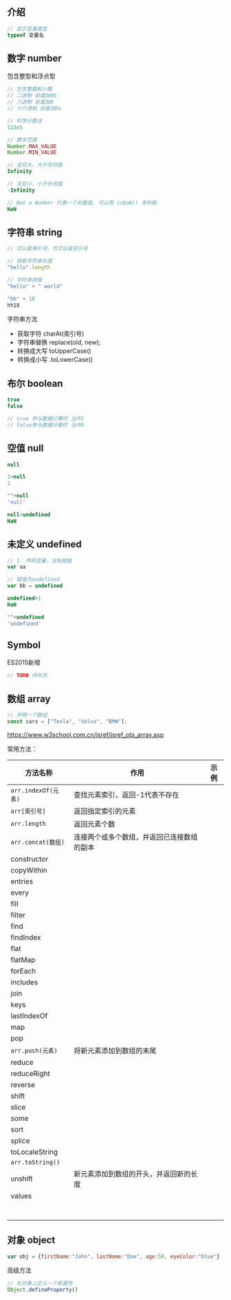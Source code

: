 

## 介绍

```javascript
// 显示变量类型
typeof 变量名
```



## 数字 number

包含整型和浮点型

```javascript
// 包含整数和小数
// 二进制 前面加0b
// 八进制 前面加0
// 十六进制 前面加0x

// 科学计数法
123e5

// 数字范围
Number.MAX_VALUE
Number.MIN_VALUE

// 无穷大，大于任何值
Infinity

// 无穷小，小于任何值
-Infinity

// Not a Number 代表一个非数值, 可以用 isNaN() 来判断
NaN
```



## 字符串 string

```javascript
// 可以是单引号，也可以是双引号

// 获取字符串长度
"hello".length

// 字符串拼接
"hello" + " world"

"hh" + 18
hh18
```



字符串方法

- 获取字符  charAt(索引号)
- 字符串替换 replace(old, new);
- 转换成大写 toUpperCase() 
- 转换成小写 .toLowerCase()



## 布尔 boolean

```javascript
true
false

// true 参与数据计算时 当作1
// false参与数据计算时 当作0
```

## 空值 null

```javascript
null

1+null
1

""+null
'null'

null+undefined
NaN
```



## 未定义 undefined

```javascript
// 1. 声明变量，没有赋值
var aa

// 赋值为undefined
var bb = undefined

undefined+1
NaN

""+undefined
'undefined'
```



## Symbol

ES2015新增

```javascript
// TODO 待补充
```



## 数组 array

```javascript
// 声明一个数组
const cars = ["Tesla", "Volvo", "BMW"];
```



https://www.w3school.com.cn/jsref/jsref_obj_array.asp

常用方法：

| **方法名称**        | 作用                                       | 示例 |
| ------------------- | ------------------------------------------ | ---- |
| `arr.indexOf(元素)` | 查找元素索引，返回-1代表不存在             |      |
| `arr[索引号]`       | 返回指定索引的元素                         |      |
| `arr.length`        | 返回元素个数                               |      |
| `arr.concat(数组)`  | 连接两个或多个数组，并返回已连接数组的副本 |      |
| constructor         |                                            |      |
| copyWithin          |                                            |      |
| entries             |                                            |      |
| every               |                                            |      |
| fill                |                                            |      |
| filter              |                                            |      |
| find                |                                            |      |
| findIndex           |                                            |      |
| flat                |                                            |      |
| flatMap             |                                            |      |
| forEach             |                                            |      |
| includes            |                                            |      |
| join                |                                            |      |
| keys                |                                            |      |
| lastIndexOf         |                                            |      |
| map                 |                                            |      |
| pop                 |                                            |      |
| `arr.push(元素)`    | 将新元素添加到数组的末尾                   |      |
| reduce              |                                            |      |
| reduceRight         |                                            |      |
| reverse             |                                            |      |
| shift               |                                            |      |
| slice               |                                            |      |
| some                |                                            |      |
| sort                |                                            |      |
| splice              |                                            |      |
| toLocaleString      |                                            |      |
| `arr.toString()`    |                                            |      |
| unshift             | 新元素添加到数组的开头，并返回新的长度     |      |
| values              |                                            |      |
|                     |                                            |      |
|                     |                                            |      |
|                     |                                            |      |
|                     |                                            |      |
|                     |                                            |      |
|                     |                                            |      |
|                     |                                            |      |



## 对象 object

```javascript
var obj = {firstName:"John", lastName:"Doe", age:50, eyeColor:"blue"}

```

高级方法

```javascript
// 在对象上定义一个新属性
Object.defineProperty()
```



